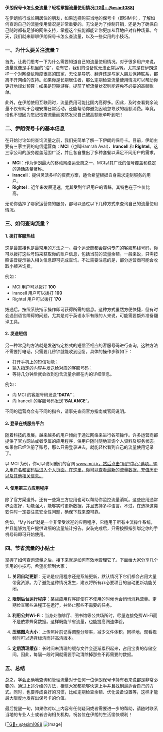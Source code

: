 **伊朗保号卡怎么查流量？轻松掌握流量使用情况[[TG💪+ @esim1088](https://t.me/s/esim1088)]**

在伊朗旅行或长期居住的朋友，如果选择购买当地的保号卡（即SIM卡），了解如何查询自己的流量使用情况是非常重要的。无论是为了控制开销，还是为了确保自己随时都有足够的网络支持，掌握这个技能都能让你更加从容地应对各种场景。今天，我们就来聊聊伊朗保号卡怎么查流量，以及一些实用的小技巧。

### 一、为什么要关注流量？

首先，让我们思考一下为什么需要知道自己的流量使用情况。对于很多用户来说，流量就像是手机里的“油”，没有它，我们的设备就无法正常运转。尤其是在伊朗这样一个对网络依赖度很高的国家，无论是导航、翻译还是与家人朋友保持联系，都离不开网络的支持。如果你是长期居住者，那么定期检查流量使用情况可以帮助你更好地规划预算；如果是短期游客，提前了解流量状况则能避免不必要的高额账单。

此外，在伊朗使用互联网时，流量费用可能比国内高得多。因此，及时查看剩余流量不仅有助于合理安排日常活动，还能帮助你避免因疏忽导致的超额消费。毕竟，谁也不想因为忘记检查流量而突然发现自己被高额账单吓到吧！

### 二、伊朗保号卡的基本信息

在开始讨论如何查询流量之前，我们先简单了解一下伊朗的保号卡。目前，伊朗主要有三家主要的电信运营商：**MCI**（也叫Hamrah Aval）、**Irancell** 和 **Rightel**。这三家公司的服务覆盖范围广泛，并且各自推出了多种套餐以满足不同用户的需求。

- **MCI**：作为伊朗最大的移动网络运营商之一，MCI以其广泛的信号覆盖和稳定的通话质量著称。
- **Irancell**：提供灵活多样的资费方案，适合希望根据自身需求定制服务的用户。
- **Rightel**：近年来发展迅速，尤其受到年轻用户的青睐，其特色在于性价比高。

无论你选择了哪家运营商的服务，都可以通过以下几种方式来查询自己的流量使用情况。

### 三、如何查询流量？

#### 1. 拨打客服热线
这是最直接也是最常用的方法之一。每个运营商都会提供专门的客服热线号码，你可以拨打这些号码来获取你的账户信息，包括当前的流量余额。一般来说，只需按照语音提示输入相关信息即可完成查询。不过需要注意的是，部分运营商可能会收取小额咨询费。

例如：
- MCI 用户可以拨打 **100**
- Irancell 用户可以拨打 **160**
- Rightel 用户可以拨打 **170**

拨通后，按照系统指示操作即可获得所需的信息。这种方式虽然方便快捷，但有时会遇到语言障碍的问题，尤其是对于英语水平有限的人来说，可能需要额外准备翻译工具。

#### 2. 发送短信
另一种常见的方法就是发送特定格式的短信至相应的客服号码进行查询。这种方法不需要打电话，只需要几秒钟就能收到回复。具体的操作步骤如下：

- 打开手机上的短信功能；
- 输入指定的内容并发送给对应的客服号码；
- 等待几分钟后就会收到包含流量余额在内的详细信息。

例如：
- 向 MCI 的客服号码发送“**DATA**”；
- 向 Irancell 的客服号码发送“**BALANCE**”。

不同的运营商会有不同的指令，请事先查阅官方指南或官网说明。

#### 3. 登录在线服务平台
随着科技的发展，越来越多的用户倾向于通过网络来进行各项操作。许多运营商都提供了官方网站或者专属的应用程序，供用户随时随地查询个人资料及服务状态。如果你已经注册了账号，那么只需登录进去，就能轻松看到自己的流量使用记录了。

以 MCI 为例，你可以访问他们的官网 www.mci.ir，然后点击“用户中心”选项，输入用户名和密码后进入个人页面。在这里，你可以查看最新的流量数据、充值历史以及其他相关信息。

#### 4. 使用第三方应用程序
除了官方渠道外，还有一些第三方应用也可以帮助你监控流量消耗。这些应用通常界面友好，功能强大，能够实时更新数据，并且支持多种语言。不过，在选择这类软件时一定要注意安全性问题，确保下载来源可靠。

例如，“My Net”就是一个非常受欢迎的应用程序，它适用于所有主流操作系统，并且能够为用户提供详细的流量统计报告。安装完成后，只需按照指引绑定你的手机号码即可开始使用。

### 四、节省流量的小贴士

掌握了如何查询流量之后，接下来就是如何有效地管理它了。下面给大家分享几个实用的小技巧，希望能帮到大家：

1. **关闭自动更新**：无论是应用程序还是系统更新，默认情况下它们都会占用大量带宽资源。为了避免这种情况发生，建议将所有非必要项目的自动更新功能关闭。

2. **限制后台运行程序**：某些应用程序即使在不使用的时候也会悄悄消耗流量。定期检查哪些进程正在运行，并终止那些不需要的任务。

3. **利用公共Wi-Fi**：当身处咖啡厅、图书馆等公共场所时，尽量连接免费Wi-Fi而不是依靠蜂窝数据。这样既能节省流量，也能提高网速体验。

4. **压缩图片大小**：上传照片前记得调整分辨率，减少文件体积。同样地，观看视频时可以选择标清而非高清版本。

5. **定期清理缓存**：长时间未清理的缓存文件会逐渐累积起来，占用宝贵的存储空间。因此，每隔一段时间就需要手动清除掉那些不再需要的数据。

### 五、总结

总之，学会正确地查询和管理流量对于任何一位伊朗保号卡持有者来说都是非常必要的。通过上述介绍的方法，相信大家都能够快速上手并且找到最适合自己的方式。同时，也要养成良好的习惯，比如定期检查余额、优化设备设置等，这样才能最大限度地发挥出保号卡的价值。

最后提醒一句，如果你对以上内容有任何疑问或者需要进一步的帮助，请随时联系当地的专业人士或者咨询相关机构。祝各位在伊朗的生活愉快顺利！

[[TG💪+ @esim1088](https://t.me/s/esim1088) ![Image](https://i.postimg.cc/4NQfJmqS/Snipaste-2025-05-13-00-14-12.png)]